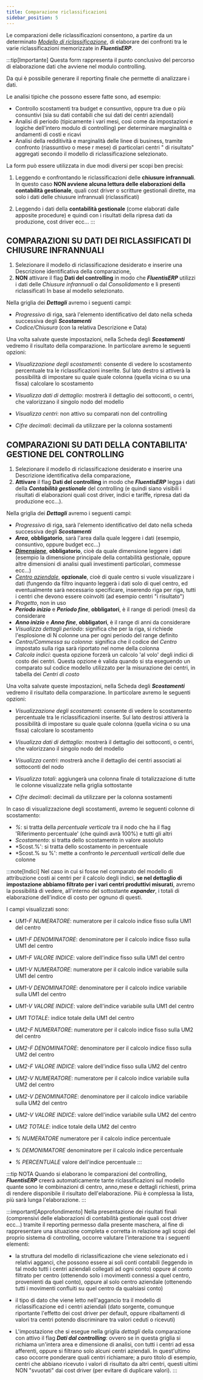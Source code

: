 ```yaml
---
title: Comparazione riclassificazioni
sidebar_position: 5
---
```


Le comparazioni delle riclassificazioni consentono, a partire da un determinato [*Modello di riclassificazione*](/docs/controlling/reclassifications/create-reclassification-model), di elaborare dei confronti tra le varie riclassificazioni memorizzate in ***FluentisERP***.


:::tip[Importante]
Questa form rappresenta il punto conclusivo del percorso di elaborazione dati che avviene nel modulo controlling.

Da qui è possibile generare il reporting finale che permette di analizzare i dati.

Le analisi tipiche che possono essere fatte sono, ad esempio:

- Controllo scostamenti tra budget e consuntivo, oppure tra due o più consuntivi (sia su dati contabili che sui dati dei centri aziendali)
- Analisi di periodo (tipicamente i vari mesi, così come da impostazioni e logiche dell'intero modulo di controlling) per determinare marginalità o andamenti di costi e ricavi
- Analisi della redditività e marginalità delle linee di business, tramite confronto (riassuntivo o mese r mese) di particolari centri " di risultato" aggregati secondo il modello di riclassificazione selezionato.
 
La form può essere utilizzata in due modi diversi per scopi ben precisi:

1) Leggendo e confrontando le riclassificazioni delle **chiusure infrannuali**. In questo caso **NON avviene alcuna lettura delle elaborazioni della contabilità gestionale**, quali cost driver o scritture gestionali dirette, ma solo i dati delle chiusure infrannuali (riclassificati)

2) Leggendo i dati della **contabilità gestionale** (come elaborati dalle apposite procedure) e quindi con i risultati della ripresa dati da produzione, cost driver ecc...
:::

## COMPARAZIONI SU DATI DEI RICLASSIFICATI DI CHIUSURE INFRANNUALI
1. Selezionare il modello di riclassificazione desiderato e inserire una Descrizione identificativa della comparazione, 
2. **NON** attivare il flag **Dati del controlling** in modo che ***FluentisERP*** utilizzi i dati delle *Chiusure infrannuali* o dal *Consolidamento* e li presenti riclassificati In base al modello selezionato.

Nella griglia dei ***Dettagli*** avremo i seguenti campi:
- *Progressivo* di riga, sarà l'elemento identificativo del dato nella scheda successiva degli ***Scostamenti***
- *Codice/Chiusura* (con la relativa Descrizione e Data)

Una volta salvate queste impostazioni, nella Scheda degli ***Scostamenti*** vedremo il risultato della comparazione. In particolare avremo le seguenti opzioni:

- *Visualizzazione degli scostamenti*: consente di vedere lo scostamento percentuale tra le riclassificazioni inserite. Sul lato destro si attiverà la possibilità di impostare su quale quale colonna (quella vicina o su una fissa) calcolare lo scostamento

- *Visualizza dati di dettaglio*: mostrerà il dettaglio dei sottoconti, o centri, che valorizzano il singolo nodo del modello

- *Visualizza centri*: non attivo su comparati non del controlling

- *Cifre decimali*: decimali da utilizzare per la colonna sostamenti


## COMPARAZIONI SU DATI DELLA CONTABILITA' GESTIONE DEL CONTROLLING
1. Selezionare il modello di riclassificazione desiderato e inserire una Descrizione identificativa della comparazione, 
2. **Attivare** il flag **Dati del controlling** in modo che ***FluentisERP*** legga i dati della ***Contabilità gestionale*** del controlling (e quindi siano visibili i risultati di elaborazioni quali cost driver, indici e tariffe, ripresa dati da produzione ecc...).

Nella griglia dei ***Dettagli*** avremo i seguenti campi:
- *Progressivo* di riga, sarà l'elemento identificativo del dato nella scheda successiva degli ***Scostamenti***
- ***Area***, **obbligatorio**, sarà l'area dalla quale leggere i dati (esempio, consuntivo, oppure budget ecc...)
- [***Dimensione***](/docs/controlling/controlling-parametrization/controlling-specific-settings/dimension), **obbligatorio**, cioè da quale dimensione leggere i dati (esempio la dimensione principale della contabilità gestionale, oppure altre dimensioni di analisi quali investimenti particolari, commesse ecc...)
- [*Centro aziendale*](/docs/controlling/controlling-parametrization/controlling-specific-settings/cost-centers), **opzionale**, cioè di quale centro si vuole visualizzare i dati (fungendo da filtro inquanto leggerà i dati solo di quel centro, ed eventualmente sarà necessario specificare, inserendo riga per riga, tutti i centri che devono essere coinvolti (ad esempio centri "i risultato")
- *Progetto*, non in uso
- ***Periodo inizio*** e ***Periodo fine***, **obbligatori**, è il range di periodi (mesi) da considerare
- ***Anno inizio*** e ***Anno fine***, **obbligatori**, è il range di anni da considerare
- *Visualizza dettagli periodo*: significa che per la riga, si richiede l'esplosione di N colonne una per ogni periodo del range definito
- *Centro/Commessa su colonna*: significa che il codice del *Centro* impostato sulla riga sarà riportato nel nome della colonna
- *Calcola indici*: questa opzione forzerà un calcolo 'al volo' degli indici di costo dei centri. Questa opzione è valida quando si sta eseguendo un comparato sul codice modello utilizzato per la misurazione dei centri, in tabella dei *Centri di costo*


Una volta salvate queste impostazioni, nella Scheda degli ***Scostamenti*** vedremo il risultato della comparazione. In particolare avremo le seguenti opzioni:

- *Visualizzazione degli scostamenti*: consente di vedere lo scostamento percentuale tra le riclassificazioni inserite. Sul lato destrosi attiverà la possibilità di impostare su quale quale colonna (quella vicina o su una fissa) calcolare lo scostamento

- *Visualizza dati di dettaglio*: mostrerà il dettaglio dei sottoconti, o centri, che valorizzano il singolo nodo del modello

- *Visualizza centri*: mostrerà anche il dettaglio dei centri associati ai sottoconti del nodo

- *Visualizza totali*: aggiungerà una colonna finale di totalizzazione di tutte le colonne visualizzate nella griglia sottostante

- *Cifre decimali*: decimali da utilizzare per la colonna sostamenti

In caso di visualizzazione degli scostamenti, avremo le seguenti colonne di scostamento:
- *%*: si tratta della *percentuale verticale* tra il nodo che ha il flag 'Riferimento percentuale' (che quindi avrà 100%) e tutti gli altri
- *Scostamento*: si tratta dello scostamento in valore assoluto
- *Scost.%': si tratta dello scostamento in percentuale
- *Scost.% su %': mette a confronto le *percentuali verticali* delle due colonne


:::note[Indici]
Nel caso in cui si fosse nel comparato del modello di attribuzione costi ai centri per il calcolo degli indici, **se nel dettaglio di impostazione abbiamo filtrato per i vari centri produttivi misurati**, avremo la possibilità di vedere, all'interno del sottostante ***expander***, i totali di elaborazione dell'indice di costo per ognuno di questi. 

I campi visualizzati sono:

- *UM1-F NUMERATORE*: numeratore per il calcolo indice fisso sulla UM1 del centro
- *UM1-F DENOMINATORE*: denominatore per il calcolo indice fisso sulla UM1 del centro
- *UM1-F VALORE INDICE*: valore dell'indice fisso sulla UM1 del centro
- *UM1-V NUMERATORE*: numeratore per il calcolo indice variabile sulla UM1 del centro
- *UM1-V DENOMINATORE*: denominatore per il calcolo indice variabile sulla UM1 del centro
- *UM1-V VALORE INDICE*: valore dell'indice variabile sulla UM1 del centro
- *UM1 TOTALE*: indice totale della UM1 del centro

- *UM2-F NUMERATORE*: numeratore per il calcolo indice fisso sulla UM2 del centro
- *UM2-F DENOMINATORE*: denominatore per il calcolo indice fisso sulla UM2 del centro
- *UM2-F VALORE INDICE*: valore dell'indice fisso sulla UM2 del centro
- *UM2-V NUMERATORE*: numeratore per il calcolo indice variabile sulla UM2 del centro
- *UM2-V DENOMINATORE*: denominatore per il calcolo indice variabile sulla UM2 del centro
- *UM2-V VALORE INDICE*: valore dell'indice variabile sulla UM2 del centro
- *UM2 TOTALE*: indice totale della UM2 del centro

- *% NUMERATORE* numeratore per il calcolo indice percentuale
- *% DEMONIMATORE* denominatore per il calcolo indice percentuale
- *% PERCENTUALE* valore dell'indice percentuale
:::


:::tip NOTA
Quando si elaborano le comparazioni del controlling, ***FluentisERP*** creerà automaticamente tante riclassificazioni sul modello quante sono le combinazioni di centro, anno,mese e dettagli richiesti, prima di rendere disponibile il risultato dell'elaborazione. Più è complessa la lista, più sarà lunga l'elaborazione.
:::

:::important[Approfondimento]
Nella presentazione dei risultati finali (comprensivi delle elaborazioni di contabilità gestionale quali cost driver ecc...) tramite il reporting permesso dalla presente maschera, al fine di rappresentare una situazione completa e corretta in relazione agli scopi del proprio sistema di controlling, occorre valutare l'interazione tra i seguenti elementi: 

- la struttura del modello di riclassificazione che viene selezionato ed i relativi agganci, che possono essere ai soli conti contabili (leggendo in tal modo tutti i centri aziendali collegati ad ogni conto) oppure al conto filtrato per centro (ottenendo solo i movimenti connessi a quel centro, provenienti da quel conto), oppure al solo centro aziendale (ottenendo tutti i movimenti confluiti su quel centro da qualsiasi conto)

- il tipo di dato che viene letto nell'aggancio tra il modello di riclassificazione ed i centri aziendali (dato sorgente, comunque riportante l'effetto dei cost driver per default, oppure ribaltamenti di valori tra centri potendo discriminare tra valori ceduti o ricevuti)

- L'impostazione che si esegue nella griglia *dettagli* della comparazione con attivo il flag ***Dati dal controlling***: ovvero se in questa griglia si richiama un'intera area e dimensione di analisi, con tutti i centri ad essa afferenti, oppure si filtrano solo alcuni centri aziendali. In quest'ultimo caso occorre ponderare quali centri richiamare; a puro titolo di esempio, centri che abbiano ricevuto i valori di risultato da altri centri, questi ultimi NON "svuotati" dai cost driver (per evitare di duplicare valori).
:::